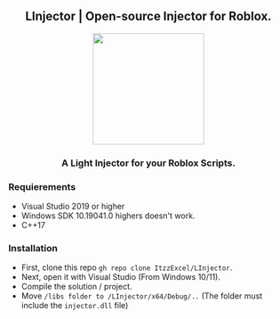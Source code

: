 <h2 align="center">LInjector | Open-source Injector for Roblox.</h1>
<p align="center">
  <img src="https://user-images.githubusercontent.com/98148217/221442618-a6c91cc0-26cf-472f-9ac8-f1e4051815be.png" height="200px" width="200px">
  </p>
<h3 align="center">A Light Injector for your Roblox Scripts.</h3>


### Requierements
- Visual Studio 2019 or higher 
- Windows SDK 10.19041.0 highers doesn't work.
- C++17

### Installation
- First, clone this repo `gh repo clone ItzzExcel/LInjector`.
- Next, open it with Visual Studio (From Windows 10/11).
- Compile the solution / project.
- Move `/libs folder to /LInjector/x64/Debug/..` (The folder must include the `injector.dll` file) 
